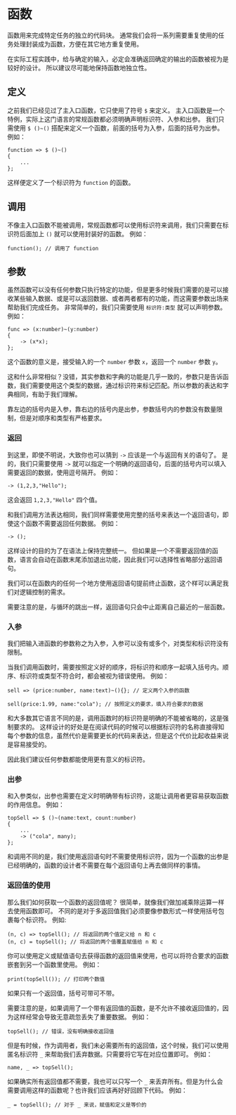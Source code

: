 # 函数
函数用来完成特定任务的独立的代码块。
通常我们会将一系列需要重复使用的任务处理封装成为函数，方便在其它地方重复使用。

在实际工程实践中，给与确定的输入，必定会准确返回确定的输出的函数被视为是较好的设计。
所以建议尽可能地保持函数地独立性。
## 定义
之前我们已经见过了主入口函数，它只使用了符号 `$` 来定义。
主入口函数是一个特例，实际上这门语言的常规函数都必须明确声明标识符、入参和出参。
我们只需使用 `$ ()~()` 搭配来定义一个函数，前面的括号为入参，后面的括号为出参。
例如：

    function => $ ()~()
    {
        ...
    };

这样便定义了一个标识符为 `function` 的函数。 
## 调用
不像主入口函数不能被调用，常规函数都可以使用标识符来调用，我们只需要在标识符后面加上 `()` 就可以使用封装好的函数。
例如：

    function(); // 调用了 function

## 参数
虽然函数可以没有任何参数只执行特定的功能，但是更多时候我们需要的是可以接收某些输入数据、或是可以返回数据、或者两者都有的功能，而这需要参数出场来帮助我们完成任务。
非常简单的，我们只需要使用 `标识符:类型` 就可以声明参数。
例如：

    func => (x:number)~(y:number)
    {
        -> (x*x);
    };

这个函数的意义是，接受输入的一个 `number` 参数 `x`，返回一个 `number` 参数 `y`。

这和什么非常相似？没错，其实参数和字典的功能是几乎一致的，参数只是告诉函数，我们需要使用这个类型的数据，通过标识符来标记匹配。所以参数的表达和字典相同，有助于我们理解。

靠左边的括号内是入参，靠右边的括号内是出参，参数括号内的参数没有数量限制，但是对顺序和类型有严格要求。
### 返回
到这里，即使不明说，大致你也可以猜到 `->` 应该是一个与返回有关的语句了。
是的，我们只需要使用 `->` 就可以指定一个明确的返回语句，后面的括号内可以填入需要返回的数据，使用逗号隔开。
例如：

    -> (1,2,3,"Hello");

这会返回 `1,2,3,"Hello"` 四个值。

和我们调用方法表达相同，我们同样需要使用完整的括号来表达一个返回语句，即使这个函数不需要返回任何数据。
例如：

    -> ();

这样设计的目的为了在语法上保持完整统一。
但如果是一个不需要返回值的函数，语言会自动在函数末尾添加退出功能，因此我们可以选择性省略部分返回语句。

我们可以在函数内的任何一个地方使用返回语句提前终止函数，这个样可以满足我们对逻辑控制的需求。

需要注意的是，与循环的跳出一样，返回语句只会中止距离自己最近的一层函数。
### 入参
我们把输入进函数的参数称之为入参，入参可以没有或多个，对类型和标识符没有限制。

当我们调用函数时，需要按照定义好的顺序，将标识符和顺序一起填入括号内。顺序、标识符或类型不符合时，都会被视为错误使用。
例如：

    sell => (price:number, name:text)~(){}; // 定义两个入参的函数

    sell(price:1.99, name:"cola"); // 按照定义的要求，填入符合要求的数据

和大多数其它语言不同的是，调用函数时的标识符是明确的不能被省略的，这是强制要求的。
这样设计的好处是在阅读代码的时候可以根据标识符的名称直接得知每个参数的信息，虽然代价是需要更长的代码来表达，但是这个代价比起收益来说是容易接受的。

因此我们建议任何参数都能使用更有意义的标识符。
### 出参
和入参类似，出参也需要在定义时明确带有标识符，这能让调用者更容易获取函数的作用信息。
例如：

    topSell => $ ()~(name:text, count:number)
    {
        ...
        -> ("cola", many);
    };

和调用不同的是，我们使用返回语句时不需要使用标识符，因为一个函数的出参是已经明确的，函数的设计者不需要在每个返回语句上再去做同样的事情。

### 返回值的使用
那么我们如何获取一个函数的返回值呢？
很简单，就像我们做加减乘除运算一样去使用函数即可。
不同的是对于多返回值我们必须要像参数形式一样使用括号包裹每个标识符。
例如:

    (n, c) => topSell(); // 将返回的两个值定义给 n 和 c
    (n, c) = topSell(); // 将返回的两个值覆盖赋值给 n 和 c

你可以使用定义或赋值语句去获得函数的返回值来使用，也可以将符合要求的函数嵌套到另一个函数里使用。
例如：

    print(topSell()); // 打印两个数值

如果只有一个返回值，括号可带可不带。

需要注意的是，如果调用了一个带有返回值的函数，是不允许不接收返回值的，因为这样经常会导致无意疏忽丢失了重要数据。
例如：

    topSell(); // 错误，没有明确接收返回值

但是有时候，作为调用者，我们未必需要所有的返回值，这个时候，我们可以使用匿名标识符 `_` 来帮助我们丢弃数据。只需要将它写在对应位置即可。
例如：

    name, _ => topSell();

如果确实所有返回值都不需要，我也可以只写一个 `_` 来丢弃所有。但是为什么会需要调用这样的函数呢？也许我们应该再好好回顾下代码。
例如：

    _ = topSell(); // 对于 _ 来说，赋值和定义是等价的

